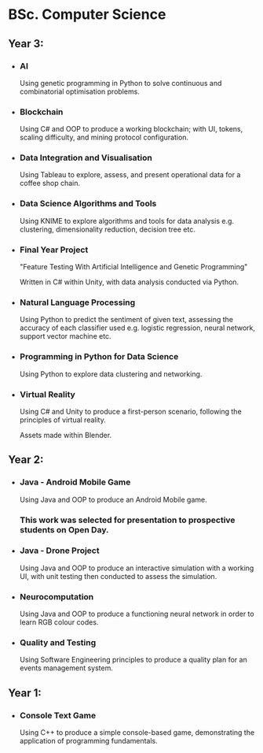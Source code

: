 # BSc. Computer Science

## Year 3:

* ### AI

    Using genetic programming in Python to solve continuous and combinatorial optimisation problems. 

* ### Blockchain

    Using C# and OOP to produce a working blockchain; with UI, tokens, scaling difficulty, and mining protocol configuration.

* ### Data Integration and Visualisation

    Using Tableau to explore, assess, and present operational data for a coffee shop chain.

* ### Data Science Algorithms and Tools

    Using KNIME to explore algorithms and tools for data analysis e.g. clustering, dimensionality reduction, decision tree etc.

* ### Final Year Project

    "Feature Testing With Artificial Intelligence and Genetic Programming"
    
    Written in C# within Unity, with data analysis conducted via Python.

* ### Natural Language Processing

    Using Python to predict the sentiment of given text, assessing the accuracy of each classifier used e.g. logistic regression, neural network, support vector machine  etc.

* ### Programming in Python for Data Science

    Using Python to explore data clustering and networking.

* ### Virtual Reality

    Using C# and Unity to produce a first-person scenario, following the principles of virtual reality. 
    
    Assets made within Blender. 

## Year 2:

* ### Java - Android Mobile Game

    Using Java and OOP to produce an Android Mobile game. 
    
    ### This work was selected for presentation to prospective students on Open Day. 

* ### Java - Drone Project

    Using Java and OOP to produce an interactive simulation with a working UI, with unit testing then conducted to assess the simulation.

* ### Neurocomputation 

    Using Java and OOP to produce a functioning neural network in order to learn RGB colour codes.

* ### Quality and Testing

    Using Software Engineering principles to produce a quality plan for an events management system.

## Year 1:

* ### Console Text Game

    Using C++ to produce a simple console-based game, demonstrating the application of programming fundamentals. 
